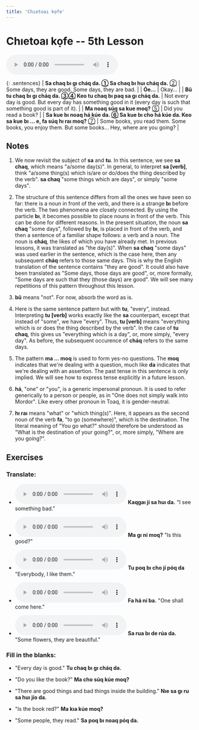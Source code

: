 ```yaml
---
title: 'Chıetoaı kọfe'
---
```

# **Chıetoaı kọfe** -- 5th Lesson

<audio id="mainaudio" controls src="lesson.mp3"></audio>

{: .sentences}
| **Sa chaq bı gı cháq da. [①](#fn-1) Sa chaq bı huı cháq da.** [②](#fn-2) | Some days, they are good. Some days, they are bad.                                                                             |
| **Óe...**                                                  | Okay...                                                                                              |
| **Bũ tu chaq bı gı cháq da. [③](#fn-3)[④](#fn-4) Keo tu chaq bı paq sa gı cháq da.**          | Not every day is good. But every day has something good in it (every day is such that something good is part of it).                                                                              |
| **Ma noaq súq sa kue moq?** [⑤](#fn-5)           | Did you read a book?                                                                                 |
| **Sa kue bı noaq há kúe da. [⑥](#fn-6) Sa kue bı cho há kúe da. Keo sa kue bı ... e, fa súq hı raı moq?** [⑦](#fn-7)           | Some books, you read them. Some books, you enjoy them. But some books... Hey, where are you going?                                                                           |

## Notes

1. <a name="fn-1" /> We now revisit the subject of **sa** and **tu**. In this sentence, we see **sa chaq**, which means "a/some day(s)". In general, to interpret **sa [verb]**, think "a/some thing(s) which is/are or do/does the thing described by the verb". **sa chaq** "some things which are days", or simply "some days".

2. <a name="fn-2" /> The structure of this sentence differs from all the ones we have seen so far: there is a noun in front of the verb, and there is a strange **bı** before the verb. The two phenomena are closely connected. By using the particle **bı**, it becomes possible to place nouns in front of the verb. This can be done for different reasons. In the present situation, the noun **sa chaq** "some days", followed by **bı**, is placed in front of the verb, and then a sentence of a familiar shape follows: a verb and a noun. The noun is **cháq**, the likes of which you have already met. In previous lessons, it was translated as "the day(s)". When **sa chaq** "some days" was used earlier in the sentence, which is the case here, then any subsequent **cháq** refers to those same days. This is why the English translation of the sentence contains "they are good". It could also have been translated as "Some days, those days are good", or, more formally, "Some days are such that they (those days) are good". We will see many repetitions of this pattern throughout this lesson.

3. <a name="fn-3" /> **bũ** means "not". For now, absorb the word as is.

4. <a name="fn-4" /> Here is the same sentence pattern but with **tu**, "every", instead. Interpreting **tu [verb]** works exactly like the **sa** counterpart, except that instead of "some", we have "every". Thus, **tu [verb]** means "everything which is or does the thing described by the verb". In the case of **tu chaq**, this gives us "everything which is a day", or, more simply, "every day". As before, the subsequent occurence of **cháq** refers to the same days.

5. <a name="fn-5" /> The pattern **ma ... moq** is used to form yes-no questions. The **moq** indicates that we're dealing with a question, much like **da** indicates that we're dealing with an assertion. The past tense in this sentence is only implied. We will see how to express tense explicitly in a future lesson.

6. <a name="fn-6" /> **há**, "one" or "you", is a generic impersonal pronoun. It is used to refer generically to a person or people, as in "One does not simply walk into Mordor". Like every other pronoun in Toaq, it is gender-neutral.

7. <a name="fn-7" /> **hı raı** means "what" or "which thing(s)". Here, it appears as the second noun of the verb **fa**, "to go (somewhere)", which is the destination. The literal meaning of "You go what?" should therefore be understood as "What is the destination of your going?", or, more simply, "Where are you going?".

## Exercises

### Translate:

- <audio controls src="ex1.mp3"></audio>
  **Kaqgaı jí sa huı da.**
  <span class="spoiler" tabindex=0>"I see something bad."</span>

- <audio controls src="ex2.mp3"></audio>
  **Ma gı ní moq?**
  <span class="spoiler" tabindex=0>"Is this good?"</span>

- <audio controls src="ex3.mp3"></audio>
  **Tu poq bı cho jí póq da**
  <span class="spoiler" tabindex=0>"Everybody, I like them."</span>

- <audio controls src="ex4.mp3"></audio>
  **Fa há ní ba.**
  <span class="spoiler" tabindex=0>"One shall come here."</span>

- <audio controls src="ex5.mp3"></audio>
  **Sa rua bı de rúa da.**
  <span class="spoiler" tabindex=0>"Some flowers, they are beautiful."</span>

### Fill in the blanks:

- "Every day is good."
  **Tu chaq <span class="spoiler" tabindex=0>bı</span> gı <span class="spoiler" tabindex=0>cháq</span> da.**

- "Do you like the book?"
  **<span class="spoiler" tabindex=0>Ma</span> cho súq <span class="spoiler" tabindex=0>kúe</span> moq?**

- "There are good things and bad things inside the building."
  **<span class="spoiler" tabindex=0>Nıe</span> sa <span class="spoiler" tabindex=0>gı</span> ru sa <span class="spoiler" tabindex=0>huı</span> jío da.**

- "Is the book red?"
  **Ma <span class="spoiler" tabindex=0>kıa</span> kúe <span class="spoiler" tabindex=0>moq</span>?**

- "Some people, they read."
  **<span class="spoiler" tabindex=0>Sa</span> poq bı <span class="spoiler" tabindex=0>noaq</span> póq da.**
